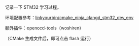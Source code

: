 记录一下 STM32 学习过程。



环境配置参考：[linkyourbin/cmake_ninja_clangd_stm32_dev_env](https://github.com/linkyourbin/cmake_ninja_clangd_stm32_dev_env)

额外插件：openocd-tools（woshiren）

（CMake 生成文件后，即可点击 flash 运行）